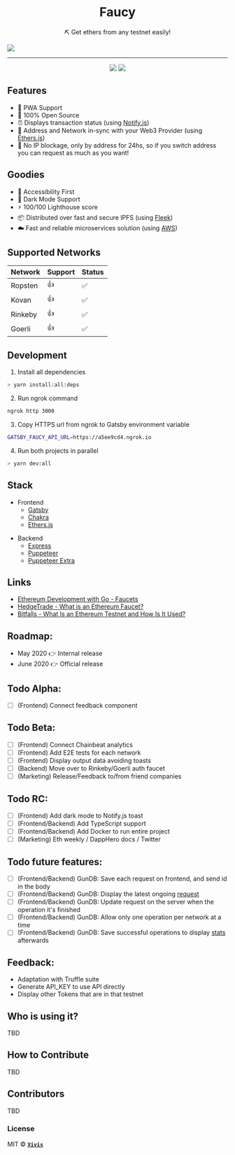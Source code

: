 <h1 align="center">Faucy</h1>
<p align="center">⛏ Get ethers from any testnet easily!</p>

<img src="https://i.ibb.co/2ngMcmg/Captura-de-Pantalla-2020-04-27-a-la-s-21-47-42.png">

---

<div align="center">
  <img src="https://img.shields.io/github/issues/lndgalante/faucy?style=for-the-badge">
  <img src="https://img.shields.io/github/issues-pr/lndgalante/faucy?style=for-the-badge">
</div>

## Features

- 🔋 PWA Support
- 🐙 100% Open Source
- ⏰ Displays transaction status (using [Notify.js](https://docs.blocknative.com/notify))
- 🔗 Address and Network in-sync with your Web3 Provider (using [Ethers.js](https://github.com/ethers-io/ethers.js))
- 🚰 No IP blockage, only by address for 24hs, so if you switch address you can request as much as you want!

## Goodies

- 🦮 Accessibility First
- 🌚 Dark Mode Support
- ⚡️ 100/100 Lighthouse score
- 📦 Distributed over fast and secure IPFS (using [Fleek](https://fleek.co))
- ☁️ Fast and reliable microservices solution (using [AWS](https://aws.amazon.com))

## Supported Networks

| Network | Support | Status |
| ------- | ------- | ------ |
| Ropsten | 👍      | ✅     |
| Kovan   | 👍      | ✅     |
| Rinkeby | 👍      | ✅     |
| Goerli  | 👍      | ✅     |

## Development

1. Install all dependencies

```bash
> yarn install:all:deps
```

2. Run ngrok command

```bash
ngrok http 3000
```

3. Copy HTTPS url from ngrok to Gatsby environment variable

```bash
GATSBY_FAUCY_API_URL=https://a5ee9cd4.ngrok.io
```

4. Run both projects in parallel

```bash
> yarn dev:all
```

## Stack

- Frontend
  - [Gatsby](https://www.gatsbyjs.org)
  - [Chakra](https://chakra-ui.com)
  - [Ethers.js](https://github.com/ethers-io/ethers.js)

* Backend
  - [Express](https://expressjs.com)
  - [Puppeteer](https://pptr.dev)
  - [Puppeteer Extra](https://github.com/berstend/puppeteer-extra)

## Links

- [Ethereum Development with Go - Faucets](https://goethereumbook.org/faucets/)
- [HedgeTrade - What is an Ethereum Faucet?](https://hedgetrade.com/what-is-ethereum-faucet/)
- [Bitfalls - What Is an Ethereum Testnet and How Is It Used?](https://bitfalls.com/2018/05/31/what-is-an-ethereum-testnet-and-how-is-it-used/)

## Roadmap:

- May 2020 👉 Internal release
- June 2020 👉 Official release

## Todo Alpha:

- [ ] (Frontend) Connect feedback component

## Todo Beta:

- [ ] (Frontend) Connect Chainbeat analytics
- [ ] (Frontend) Add E2E tests for each network
- [ ] (Frontend) Display output data avoiding toasts
- [ ] (Backend) Move over to Rinkeby/Goerli auth faucet
- [ ] (Marketing) Release/Feedback to/from friend companies

## Todo RC:

- [ ] (Frontend) Add dark mode to Notify.js toast
- [ ] (Frontend/Backend) Add TypeScript support
- [ ] (Frontend/Backend) Add Docker to run entire project
- [ ] (Marketing) Eth weekly / DappHero docs / Twitter

## Todo future features:

- [ ] (Frontend/Backend) GunDB: Save each request on frontend, and send id in the body
- [ ] (Frontend/Backend) GunDB: Display the latest ongoing [request](https://i.ibb.co/c1v6SzK/Captura-de-Pantalla-2020-04-21-a-la-s-17-56-42.png)
- [ ] (Frontend/Backend) GunDB: Update request on the server when the operation it's finished
- [ ] (Frontend/Backend) GunDB: Allow only one operation per network at a time
- [ ] (Frontend/Backend) GunDB: Save successful operations to display [stats](https://i.ibb.co/HGZtYrH/Captura-de-Pantalla-2020-04-21-a-la-s-17-54-03.png) afterwards

## Feedback:

- Adaptation with Truffle suite
- Generate API_KEY to use API directly
- Display other Tokens that are in that testnet

## Who is using it?

TBD

## How to Contribute

TBD

## Contributors

TBD

### License

MIT © **[`Xivis`](https://xivis.com)**
